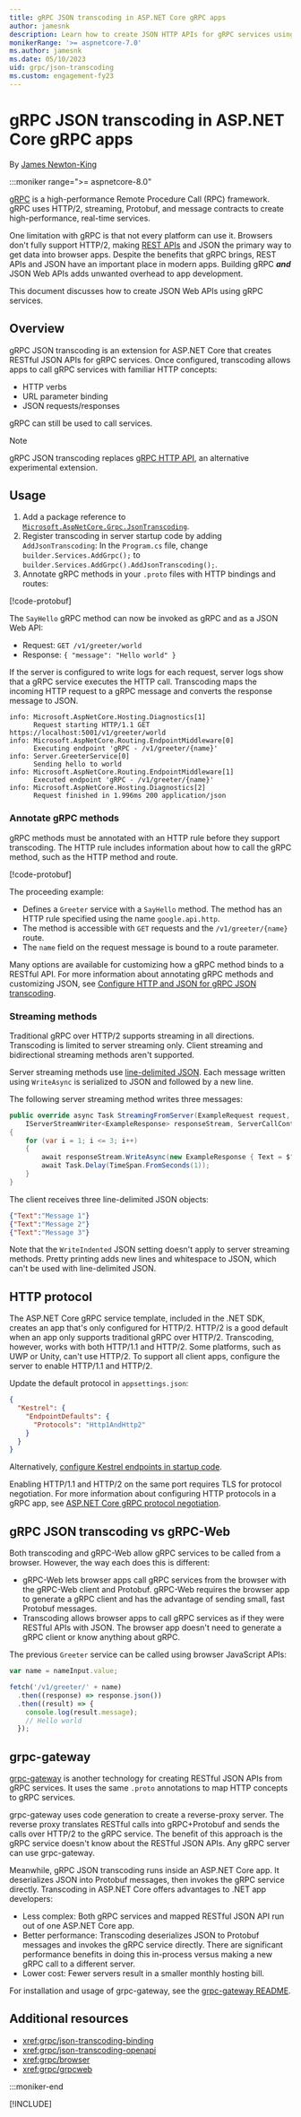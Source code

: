 ```yaml
---
title: gRPC JSON transcoding in ASP.NET Core gRPC apps
author: jamesnk
description: Learn how to create JSON HTTP APIs for gRPC services using gRPC JSON transcoding.
monikerRange: '>= aspnetcore-7.0'
ms.author: jamesnk
ms.date: 05/10/2023
uid: grpc/json-transcoding
ms.custom: engagement-fy23
---
```

# gRPC JSON transcoding in ASP.NET Core gRPC apps

By [James Newton-King](https://twitter.com/jamesnk)

:::moniker range=">= aspnetcore-8.0"

[gRPC](https://grpc.io) is a high-performance Remote Procedure Call (RPC) framework. gRPC uses HTTP/2, streaming, Protobuf, and message contracts to create high-performance, real-time services.

One limitation with gRPC is that not every platform can use it. Browsers don't fully support HTTP/2, making [REST APIs](https://www.redhat.com/topics/api/what-is-a-rest-api) and JSON the primary way to get data into browser apps. Despite the benefits that gRPC brings, REST APIs and JSON have an important place in modern apps. Building gRPC ***and*** JSON Web APIs adds unwanted overhead to app development.

This document discusses how to create JSON Web APIs using gRPC services.

## Overview

gRPC JSON transcoding is an extension for ASP.NET Core that creates RESTful JSON APIs for gRPC services. Once configured, transcoding allows apps to call gRPC services with familiar HTTP concepts:

* HTTP verbs
* URL parameter binding
* JSON requests/responses

gRPC can still be used to call services.

> [!NOTE]
> gRPC JSON transcoding replaces [gRPC HTTP API](https://github.com/aspnet/AspLabs/tree/main/src/GrpcHttpApi), an alternative experimental extension.

## Usage

1. Add a package reference to [`Microsoft.AspNetCore.Grpc.JsonTranscoding`](https://www.nuget.org/packages/Microsoft.AspNetCore.Grpc.JsonTranscoding).
1. Register transcoding in server startup code by adding `AddJsonTranscoding`: In the `Program.cs` file, change `builder.Services.AddGrpc();` to `builder.Services.AddGrpc().AddJsonTranscoding();`.
1. Annotate gRPC methods in your `.proto` files with HTTP bindings and routes:

[!code-protobuf[](~/grpc/json-transcoding/sample/sample8/GrpcServiceTranscoding/protos/greet.proto?highlight=4,11-13)]

The `SayHello` gRPC method can now be invoked as gRPC and as a JSON Web API:

* Request: `GET /v1/greeter/world`
* Response: `{ "message": "Hello world" }`

If the server is configured to write logs for each request, server logs show that a gRPC service executes the HTTP call. Transcoding maps the incoming HTTP request to a gRPC message and converts the response message to JSON.

```text
info: Microsoft.AspNetCore.Hosting.Diagnostics[1]
      Request starting HTTP/1.1 GET https://localhost:5001/v1/greeter/world
info: Microsoft.AspNetCore.Routing.EndpointMiddleware[0]
      Executing endpoint 'gRPC - /v1/greeter/{name}'
info: Server.GreeterService[0]
      Sending hello to world
info: Microsoft.AspNetCore.Routing.EndpointMiddleware[1]
      Executed endpoint 'gRPC - /v1/greeter/{name}'
info: Microsoft.AspNetCore.Hosting.Diagnostics[2]
      Request finished in 1.996ms 200 application/json
```

### Annotate gRPC methods

gRPC methods must be annotated with an HTTP rule before they support transcoding. The HTTP rule includes information about how to call the gRPC method, such as the HTTP method and route.

[!code-protobuf[](~/grpc/json-transcoding/sample/sample8/GrpcServiceTranscoding/protos/greet.proto?highlight=3-5&range=9-15)]

The proceeding example:

* Defines a `Greeter` service with a `SayHello` method. The method has an HTTP rule specified using the name `google.api.http`.
* The method is accessible with `GET` requests and the `/v1/greeter/{name}` route.
* The `name` field on the request message is bound to a route parameter.

Many options are available for customizing how a gRPC method binds to a RESTful API. For more information about annotating gRPC methods and customizing JSON, see [Configure HTTP and JSON for gRPC JSON transcoding](xref:grpc/json-transcoding-binding).

### Streaming methods

Traditional gRPC over HTTP/2 supports streaming in all directions. Transcoding is limited to server streaming only. Client streaming and bidirectional streaming methods aren't supported.

Server streaming methods use [line-delimited JSON](https://wikipedia.org/wiki/JSON_streaming#Line-delimited_JSON). Each message written using `WriteAsync` is serialized to JSON and followed by a new line.

The following server streaming method writes three messages:

```csharp
public override async Task StreamingFromServer(ExampleRequest request,
    IServerStreamWriter<ExampleResponse> responseStream, ServerCallContext context)
{
    for (var i = 1; i <= 3; i++)
    {
        await responseStream.WriteAsync(new ExampleResponse { Text = $"Message {i}" });
        await Task.Delay(TimeSpan.FromSeconds(1));
    }
}
```

The client receives three line-delimited JSON objects:

```json
{"Text":"Message 1"}
{"Text":"Message 2"}
{"Text":"Message 3"}
```

Note that the `WriteIndented` JSON setting doesn't apply to server streaming methods. Pretty printing adds new lines and whitespace to JSON, which can't be used with line-delimited JSON.

## HTTP protocol

The ASP.NET Core gRPC service template, included in the .NET SDK, creates an app that's only configured for HTTP/2. HTTP/2 is a good default when an app only supports traditional gRPC over HTTP/2. Transcoding, however, works with both HTTP/1.1 and HTTP/2. Some platforms, such as UWP or Unity, can't use HTTP/2. To support all client apps, configure the server to enable HTTP/1.1 and HTTP/2.

Update the default protocol in `appsettings.json`:

```json
{
  "Kestrel": {
    "EndpointDefaults": {
      "Protocols": "Http1AndHttp2"
    }
  }
}
```

Alternatively, [configure Kestrel endpoints in startup code](xref:fundamentals/servers/kestrel/endpoints).

Enabling HTTP/1.1 and HTTP/2 on the same port requires TLS for protocol negotiation. For more information about configuring HTTP protocols in a gRPC app, see [ASP.NET Core gRPC protocol negotiation](xref:grpc/aspnetcore#protocol-negotiation).

## gRPC JSON transcoding vs gRPC-Web

Both transcoding and gRPC-Web allow gRPC services to be called from a browser. However, the way each does this is different:

* gRPC-Web lets browser apps call gRPC services from the browser with the gRPC-Web client and Protobuf. gRPC-Web requires the browser app to generate a gRPC client and has the advantage of sending small, fast Protobuf messages.
* Transcoding allows browser apps to call gRPC services as if they were RESTful APIs with JSON. The browser app doesn't need to generate a gRPC client or know anything about gRPC.

The previous `Greeter` service can be called using browser JavaScript APIs:

```javascript
var name = nameInput.value;

fetch('/v1/greeter/' + name)
  .then((response) => response.json())
  .then((result) => {
    console.log(result.message);
    // Hello world
  });
```

## grpc-gateway

[grpc-gateway](https://grpc-ecosystem.github.io/grpc-gateway/) is another technology for creating RESTful JSON APIs from gRPC services. It uses the same `.proto` annotations to map HTTP concepts to gRPC services.

grpc-gateway uses code generation to create a reverse-proxy server. The reverse proxy translates RESTful calls into gRPC+Protobuf and sends the calls over HTTP/2 to the gRPC service. The benefit of this approach is the gRPC service doesn't know about the RESTful JSON APIs. Any gRPC server can use grpc-gateway.

Meanwhile, gRPC JSON transcoding runs inside an ASP.NET Core app. It deserializes JSON into Protobuf messages, then invokes the gRPC service directly. Transcoding in ASP.NET Core offers advantages to .NET app developers:

* Less complex: Both gRPC services and mapped RESTful JSON API run out of one ASP.NET Core app.
* Better performance: Transcoding deserializes JSON to Protobuf messages and invokes the gRPC service directly. There are significant performance benefits in doing this in-process versus making a new gRPC call to a different server.
* Lower cost: Fewer servers result in a smaller monthly hosting bill.

For installation and usage of grpc-gateway, see the [grpc-gateway README](https://github.com/grpc-ecosystem/grpc-gateway/#grpc-gateway).

## Additional resources

* <xref:grpc/json-transcoding-binding>
* <xref:grpc/json-transcoding-openapi>
* <xref:grpc/browser>
* <xref:grpc/grpcweb>

:::moniker-end

[!INCLUDE[](~/grpc/json-transcoding/includes/json-transcoding7.md)]
